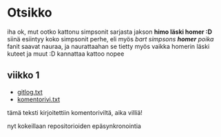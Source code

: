 # Otsikko

iha ok, mut ootko kattonu simpsonit sarjasta jakson **himo läski homer :D**
siinä esiintyy koko simpsonit perhe, eli myös *bart simpsons **homer** poika*
fanit saavat nauraa, ja naurattaahan se tietty myös vaikka homerin läski kuteet
ja muut :D kannattaa kattoo nopee

## viikko 1
- [gitlog.txt](https://github.com/tibe314/ot-harjoitustyo/blob/master/laskarit/viikko1/gitlog.txt)
- [komentorivi.txt](https://github.com/tibe314/ot-harjoitustyo/blob/master/laskarit/viikko1/komentorivi.txt)

tämä teksti kirjoitettiin komentoriviltä, aika villiä!

nyt kokeillaan repositorioiden epäsynkronointia
